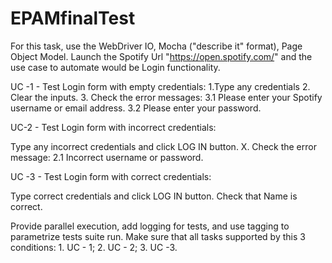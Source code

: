 # EPAMfinalTest

For this task, use the WebDriver IO, Mocha ("describe it" format), Page Object Model. Launch the Spotify Url "https://open.spotify.com/" and the use case to automate would be Login functionality.

UC -1 - Test Login form with empty credentials: 1.Type any credentials 2. Clear the inputs. 3. Check the error messages: 3.1 Please enter your Spotify username or email address. 3.2 Please enter your password.

UC-2 - Test Login form with incorrect credentials:

Type any incorrect credentials and click LOG IN button. X.
Check the error message: 2.1 Incorrect username or password.

UC -3 - Test Login form with correct credentials:

Type correct credentials and click LOG IN button.
Check that Name is correct.

Provide parallel execution, add logging for tests, and use tagging to parametrize tests suite run. Make sure that all tasks supported by this 3 conditions: 1. UC - 1; 2. UC - 2; 3. UC -3.